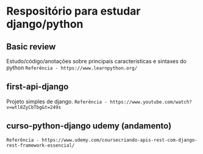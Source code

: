 # Respositório para estudar django/python

## Basic review
Estudo/código/anotações sobre principais caracteristicas e sintaxes do python
``` Referência - https://www.learnpython.org/ ```
## first-api-django
Projeto simples de django.
``` Referência - https://www.youtube.com/watch?v=wtl8ZyCbTbg&t=249s ```
## curso-python-django udemy (andamento)
``` Referência - https://www.udemy.com/coursecriando-apis-rest-com-django-rest-framework-essencial/ ```

